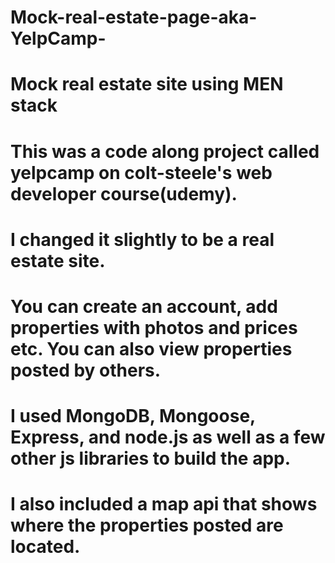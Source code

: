 # Mock-real-estate-page-aka-YelpCamp-
# Mock real estate site using MEN stack
# This was a code along project called yelpcamp on colt-steele's web developer course(udemy). 
# I changed it slightly to be a real estate site. 
# You can create an account, add properties with photos and prices etc. You can also view properties posted by others. 
# I used MongoDB, Mongoose, Express, and node.js as well as a few other js libraries to build the app. 
# I also included a map api that shows where the properties posted are located.

